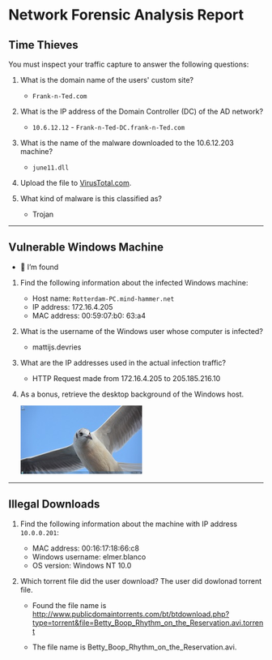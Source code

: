 # Network Forensic Analysis Report

## Time Thieves 
You must inspect your traffic capture to answer the following questions:

1. What is the domain name of the users' custom site?

   - `Frank-n-Ted.com`
 
2. What is the IP address of the Domain Controller (DC) of the AD network?

   - `10.6.12.12` - `Frank-n-Ted-DC.frank-n-Ted.com`

3. What is the name of the malware downloaded to the 10.6.12.203 machine?

   - `june11.dll` 
4. Upload the file to [VirusTotal.com](https://www.virustotal.com/gui/). 

5. What kind of malware is this classified as?
    
    - Trojan    
---
## Vulnerable Windows Machine
    
 - 👀 I’m found 

1. Find the following information about the infected Windows machine: 
    - Host name: `Rotterdam-PC.mind-hammer.net`
    - IP address: 172.16.4.205
    - MAC address: 00:59:07:b0: 63:a4
    
2. What is the username of the Windows user whose computer is infected?
    - mattijs.devries
3. What are the IP addresses used in the actual infection traffic?

    - HTTP Request made from 172.16.4.205 to 205.185.216.10

4. As a bonus, retrieve the desktop background of the Windows host.

    ![Desktop-Bkg?](https://github.com/iastoneCO/Final-Project/blob/762b5375df4e7d4c4382ca4ede9d0d304ed1327f/Images/sm-sm-empty.gif%253fss&ss1img.jpg)
---

## Illegal Downloads

1. Find the following information about the machine with IP address `10.0.0.201`:
    - MAC address: 00:16:17:18:66:c8
    - Windows username: elmer.blanco
    - OS version: Windows NT 10.0

2. Which torrent file did the user download?
 The user did dowlonad torrent file.  
 
   - Found the file name is http://www.publicdomaintorrents.com/bt/btdownload.php?type=torrent&file=Betty_Boop_Rhythm_on_the_Reservation.avi.torrent

   - The file name is Betty_Boop_Rhythm_on_the_Reservation.avi. 
